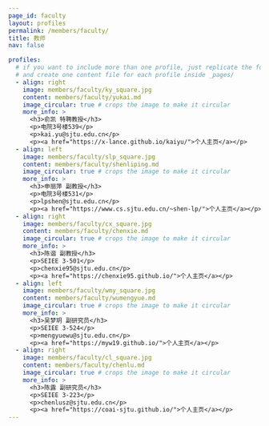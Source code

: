 ```yaml
---
page_id: faculty
layout: profiles
permalink: /members/faculty/
title: 教师
nav: false

profiles:
  # if you want to include more than one profile, just replicate the following block
  # and create one content file for each profile inside _pages/
  - align: right
    image: members/faculty/ky_square.jpg
    content: members/faculty/yukai.md
    image_circular: true # crops the image to make it circular
    more_info: >
      <h3>俞凯 特聘教授</h3>
      <p>电院3号楼539</p>
      <p>kai.yu@sjtu.edu.cn</p>
      <p><a href="https://x-lance.github.io/kaiyu/">个人主页</a></p>
  - align: left
    image: members/faculty/slp_square.jpg
    content: members/faculty/shenliping.md
    image_circular: true # crops the image to make it circular
    more_info: >
      <h3>申丽萍 副教授</h3>
      <p>电院3号楼531</p>
      <p>lpshen@sjtu.edu.cn</p>
      <p><a href="https://www.cs.sjtu.edu.cn/~shen-lp/">个人主页</a></p>
  - align: right
    image: members/faculty/cx_square.jpg
    content: members/faculty/chenxie.md
    image_circular: true # crops the image to make it circular
    more_info: >
      <h3>陈谐 副教授</h3>
      <p>SEIEE 3-501</p>
      <p>chenxie95@sjtu.edu.cn</p>
      <p><a href="https://chenxie95.github.io/">个人主页</a></p>
  - align: left
    image: members/faculty/wmy_square.jpg
    content: members/faculty/wumengyue.md
    image_circular: true # crops the image to make it circular
    more_info: >
      <h3>吴梦玥 副研究员</h3>
      <p>SEIEE 3-524</p>
      <p>mengyuewu@sjtu.edu.cn</p>
      <p><a href="https://myw19.github.io/">个人主页</a></p>
  - align: right
    image: members/faculty/cl_square.jpg
    content: members/faculty/chenlu.md
    image_circular: true # crops the image to make it circular
    more_info: >
      <h3>陈露 副研究员</h3>
      <p>SEIEE 3-223</p>
      <p>chenlusz@sjtu.edu.cn</p>
      <p><a href="https://coai-sjtu.github.io/">个人主页</a></p>
---
```

